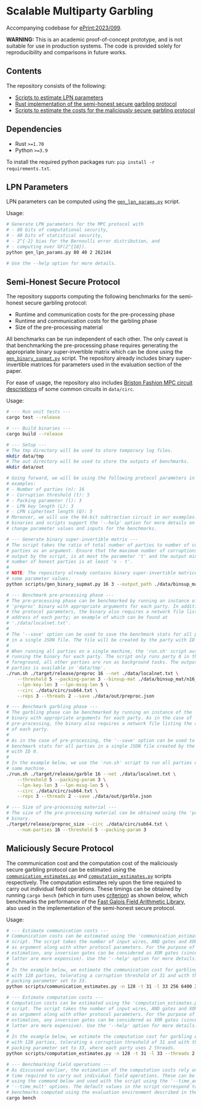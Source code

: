 # Scalable Multiparty Garbling

Accompanying codebase for [ePrint:2023/099](https://eprint.iacr.org/2023/099).

**WARNING:** This is an academic proof-of-concept prototype, and is not suitable for use in production systems.
The code is provided solely for reproducibility and comparisons in future works.

## Contents
The repository consists of the following:
- [Scripts to estimate LPN parameters](<#lpn-parameters>)
- [Rust implementation of the semi-honest secure garbling protocol](<#semi-honest-secure-protocol>)
- [Scripts to estimate the costs for the maliciously secure garbling protocol](<#maliciously-secure-protocol>)

## Dependencies
- Rust `>=1.70`
- Python `>=3.9`

To install the required python packages run: `pip install -r requirements.txt`.

## LPN Parameters
LPN parameters can be computed using the [`gen_lpn_params.py`](https://github.com/adishegde/scalable_garbling/blob/benchmarks/scripts/gen_lpn_params.py) script.

Usage:
```sh
# Generate LPN parameters for the MPC protocol with
# - 80 bits of computational security,
# - 40 bits of statistical security,
# - 2^{-2} bias for the Bernoulli error distribution, and
# - computing over GF(2^{18}).
python gen_lpn_params.py 80 40 2 262144

# Use the --help option for more details.
```

## Semi-Honest Secure Protocol
The repository supports computing the following benchmarks for the semi-honest secure garbling protocol:
- Runtime and communication costs for the pre-processing phase
- Runtime and communication costs for the garbling phase
- Size of the pre-processing material

All benchmarks can be run independent of each other.
The only caveat is that benchmarking the pre-processing phase requires generating the appropriate binary super-invertible matrix which can be done using the [`gen_binary_supmat.py`](https://github.com/adishegde/scalable_garbling/blob/benchmarks/scripts/gen_binary_supmat.py) script.
The repository already includes binary super-invertible matrices for parameters used in the evaluation section of the paper.

For ease of usage, the repository also includes [Briston Fashion MPC circuit descriptions](https://homes.esat.kuleuven.be/~nsmart/MPC/) of some common circuits in `data/circ`.

Usage:
```sh
# --- Run unit tests ---
cargo test --release

# --- Build binaries ---
cargo build --release

# --- Setup ---
# The tmp directory will be used to store temporary log files.
mkdir data/tmp
# The out directory will be used to store the outputs of benchmarks.
mkdir data/out

# Going forward, we will be using the following protocol parameters in our
# examples:
# - Number of parties (n): 16
# - Corruption threshold (t): 5
# - Packing parameter (l): 3
# - LPN key length (L): 3
# - LPN ciphertext length (Q): 5
# Moreover, we will use the 64-bit subtraction circuit in our examples. All
# binaries and scripts support the '--help' option for more details on how to
# change parameter values and inputs for the benchmarks.

# --- Generate binary super-invertible matrix ---
# The script takes the ratio of total number of parties to number of corrupt
# parties as an argument. Ensure that the maximum number of corruptions, as
# output by the script, is at most the parameter 't' and the output minimum
# number of honest parties is at least 'n - t'.
#
# NOTE: The repository already contains binary super-invertible matrices for 
# some parameter values.
python scripts/gen_binary_supmat.py 16 3 --output_path ./data/binsup_mat

# --- Benchmark pre-processing phase ---
# The pre-processing phase can be benchmarked by running an instance of the
# 'preproc' binary with appropriate arguments for each party. In addition to
# the protocol parameters, the binary also requires a network file listing the
# address of each party; an example of which can be found at
# './data/localnet.txt'.
#
# The '--save' option can be used to save the benchmark stats for all parties
# in a single JSON file. The file will be created by the party with ID 0.
#
# When running all parties on a single machine, the 'run.sh' script automates
# running the binary for each party. The script only runs party 0 in the
# foreground, all other parties are run as background tasks. The output of all
# parties is available in 'data/tmp'.
./run.sh ./target/release/preproc 16 --net ./data/localnet.txt \
    --threshold 5 --packing-param 3 --binsup-mat ./data/binsup_mat/n16_t5.txt \
    --lpn-key-len 3 --lpn-mssg-len 5 \
    --circ ./data/circ/sub64.txt \
    --reps 3 --threads 2 --save ./data/out/preproc.json

# --- Benchmark garbling phase ---
# The garbling phase can be benchmarked by running an instance of the 'garble'
# binary with appropriate arguments for each party. As in the case of
# pre-processing, the binary also requires a network file listing the address
# of each party.
#
# As in the case of pre-processing, the '--save' option can be used to save the
# benchmark stats for all parties in a single JSON file created by the party 
# with ID 0.
#
# In the example below, we use the 'run.sh' script to run all parties on the 
# same machine.
./run.sh ./target/release/garble 16 --net ./data/localnet.txt \
    --threshold 5 --packing-param 3 \
    --lpn-key-len 3 --lpn-mssg-len 5 \
    --circ ./data/circ/sub64.txt \
    --reps 3 --threads 2 --save ./data/out/garble.json

# --- Size of pre-processing material ---
# The size of the pre-processing material can be obtained using the 'preproc_size'
# binary.
./target/release/preproc_size --circ ./data/circ/sub64.txt \
    --num-parties 16 --threshold 5 --packing-param 3
```

## Maliciously Secure Protocol
The communication cost and the computation cost of the maliciously secure garbling protocol can be estimated using the [`communication_estimates.py`](https://github.com/adishegde/scalable_garbling/blob/benchmarks/scripts/communication_estimates.py) and [`computation_estimates.py`](https://github.com/adishegde/scalable_garbling/blob/benchmarks/scripts/computation_estimates.py) scripts respectively.
The computation estimates rely upon the time required to carry out individual field operations.
These timings can be obtained by running `cargo bench` (which in turn uses [criterion](https://docs.rs/criterion/latest/criterion/)) as shown below, which benchmarks the performance of the [Fast Galois Field Arithmetic Library](http://web.eecs.utk.edu/~jplank/plank/papers/CS-07-593/), also used in the implementation of the semi-honest secure protocol.

Usage:
```sh
# --- Estimate communication costs ---
# Communication costs can be estimated using the 'communication_estimates.py'
# script. The script takes the number of input wires, AND gates and XOR gates
# as argument along with other protocol parameters. For the purpose of
# estimation, any inversion gates can be considered as XOR gates (since the
# latter are more expensive). Use the '--help' option for more details.
#
# In the example below, we estimate the communication cost for garbling AES-128
# with 128 parties, tolerating a corruption threshold of 31 and with the
# packing parameter set to 33.
python scripts/communication_estimates.py -n 128 -t 31 -l 33 256 6400 30263

# --- Estimate computation costs ---
# Computation costs can be estimated using the 'computation_estimates.py'
# script. The script takes the number of input wires, AND gates and XOR gates
# as argument along with other protocol parameters. For the purpose of
# estimation, any inversion gates can be considered as XOR gates (since the
# latter are more expensive). Use the '--help' option for more details.
#
# In the example below, we estimate the computation cost for garbling AES-128
# with 128 parties, tolerating a corruption threshold of 31 and with the
# packing parameter set to 33, where each party uses 2 threads.
python scripts/computation_estimates.py -n 128 -t 31 -l 33 --threads 2 256 6400 30263

# --- Benchmarking field operations ---
# As discussed earlier, the estimation of the computation costs rely on the
# time required to carry out individual field operations. These can be obtained
# using the command below and used with the script using the '--time_add' and
# '--time_mult' options. The default values in the script correspond to
# benchmarks computed using the evaluation environment described in the paper.
cargo bench
```

